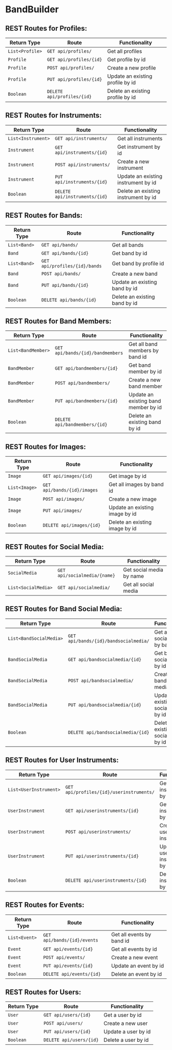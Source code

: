 # BandBuilder

## REST Routes for Profiles:

| Return Type      | Route                     | Functionality                      |
|------------------|---------------------------|------------------------------------|
| `List<Profile>`  |`GET api/profiles/`        | Get all profiles                   |
| `Profile`        |`GET api/profiles/{id}`    | Get profile by id                  |
| `Profile`        |`POST api/profiles/`       | Create a new profile               |
| `Profile`        |`PUT api/profiles/{id}`    | Update an existing profile by id   |
| `Boolean`        |`DELETE api/profiles/{id}` | Delete an existing profile by id   |

## REST Routes for Instruments:

| Return Type         | Route                        | Functionality                        |
|---------------------|------------------------------|--------------------------------------|
| `List<Instrument>`  |`GET api/instruments/`        | Get all instruments                  |
| `Instrument`        |`GET api/instruments/{id}`    | Get instrument by id                 |
| `Instrument`        |`POST api/instruments/`       | Create a new instrument              |
| `Instrument`        |`PUT api/instruments/{id}`    | Update an existing instrument by id  |
| `Boolean`           |`DELETE api/instruments/{id}` | Delete an existing instrument by id  |

## REST Routes for Bands:

| Return Type      | Route                        | Functionality                  |
|------------------|------------------------------|--------------------------------|
| `List<Band>`     |`GET api/bands/`              | Get all bands                  |
| `Band`           |`GET api/bands/{id}`          | Get band by id                 |
| `List<Band>`     |`GET api/profiles/{id}/bands` | Get band by profile id         |
| `Band`           |`POST api/bands/`             | Create a new band              |
| `Band`           |`PUT api/bands/{id}`          | Update an existing band by id  |
| `Boolean`        |`DELETE api/bands/{id}`       | Delete an existing band by id  |

## REST Routes for Band Members:

| Return Type         | Route                           | Functionality                         |
|---------------------|---------------------------------|---------------------------------------|
| `List<BandMember>`  |`GET api/bands/{id}/bandmembers` | Get all band members by band id       |
| `BandMember`        |`GET api/bandmembers/{id}`       | Get band member by id                 |
| `BandMember`        |`POST api/bandmembers/`          | Create a new band member              |
| `BandMember`        |`PUT api/bandmembers/{id}`       | Update an existing band member by id  |  
| `Boolean`           |`DELETE api/bandmembers/{id}`    | Delete an existing band by id         |

## REST Routes for Images:

| Return Type         | Route                           | Functionality                         |
|---------------------|---------------------------------|---------------------------------------|
| `Image`             |`GET api/images/{id}`            | Get image by id                       |
| `List<Image>`       |`GET api/bands/{id}/images`      | Get all images by band id             |
| `Image`             |`POST api/images/`               | Create a new image                    |
| `Image`             |`PUT api/images/`                | Update an existing image by id        |
| `Boolean`           |`DELETE api/images/{id}`         | Delete an existing image by id        |

## REST Routes for Social Media:

| Return Type         | Route                           | Functionality                         |
|---------------------|---------------------------------|---------------------------------------|
| `SocialMedia`       |`GET api/socialmedia/{name}`     | Get social media by name              |
| `List<SocialMedia>` |`GET api/socialmedia/`           | Get all social media                  |

## REST Routes for Band Social Media:

| Return Type               | Route                                    | Functionality                               |
|---------------------------|------------------------------------------|---------------------------------------------|
| `List<BandSocialMedia>`   |`GET api/bands/{id}/bandsocialmedia/`     | Get all band social media by band id        |
| `BandSocialMedia`         |`GET api/bandsocialmedia/{id}`            | Get band social media by id                 |
| `BandSocialMedia`         |`POST api/bandsocialmedia/`               | Create a new band social media              |
| `BandSocialMedia`         |`PUT api/bandsocialmedia/{id}`            | Update an existing band social media by id  |
| `Boolean`                 |`DELETE api/bandsocialmedia/{id}`         | Delete an existing band social media by id  |

## REST Routes for User Instruments:

| Return Type               | Route                                    | Functionality                               |
|---------------------------|------------------------------------------|---------------------------------------------|
| `List<UserInstrument>`    |`GET api/profiles/{id}/userinstruments/`  | Get all user instruments by profile id      |
| `UserInstrument`          |`GET api/userinstruments/{id}`            | Get user instrument by id                   |
| `UserInstrument`          |`POST api/userinstruments/`               | Create a new user instrument                |
| `UserInstrument`          |`PUT api/userinstruments/{id}`            | Update a user instrument by id              |
| `Boolean`                 |`DELETE api/userinstruments/{id}`         | Delete a user instrument by id              |

## REST Routes for Events:

| Return Type               | Route                                    | Functionality                               |
|---------------------------|------------------------------------------|---------------------------------------------|
| `List<Event>`             |`GET api/bands/{id}/events`               | Get all events by band id                   |
| `Event`                   |`GET api/events/{id}`                     | Get all events by id                        |
| `Event`                   |`POST api/events/`                        | Create a new event                          |
| `Event`                   |`PUT api/events/{id}`                     | Update an event by id                       |
| `Boolean`                 |`DELETE api/events/{id}`                  | Delete an event by id                       |

## REST Routes for Users:

| Return Type               | Route                                    | Functionality                               |
|---------------------------|------------------------------------------|---------------------------------------------|
| `User`                    |`GET api/users/{id}`                      | Get a user by id                            |
| `User`                    |`POST api/users/`                         | Create a new user                           |
| `User`                    |`PUT api/users/{id}`                      | Update a user by id                         |
| `Boolean`                 |`DELETE api/users/{id}`                   | Delete a user by id                         |
